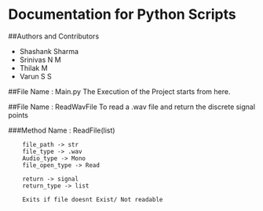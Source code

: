 # Documentation for Python Scripts

##Authors and Contributors
- Shashank Sharma
- Srinivas N M
- Thilak M
- Varun S S

##File Name : Main.py
The Execution of the Project starts from here. 

##File Name : ReadWavFile
To read a .wav file and return the discrete signal points

###Method Name : ReadFile(list)
```
    file_path -> str
    file_type -> .wav
    Audio_type -> Mono
    file_open_type -> Read
    
    return -> signal
    return_type -> list
    
    Exits if file doesnt Exist/ Not readable
```



